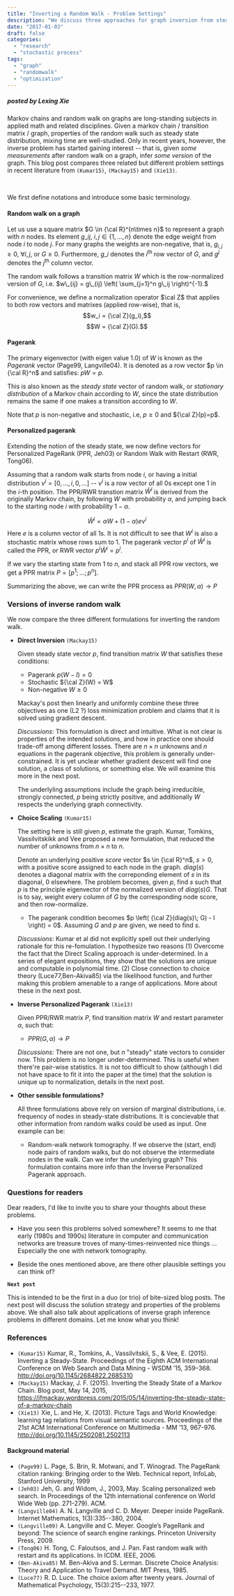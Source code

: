 ```yaml
---
title: "Inverting a Random Walk - Problem Settings"
description: "We discuss three approaches for graph inversion from steady state distribution of random walks. This first post compares the problem settings."
date: "2017-01-03"
draft: false
categories:
  - "research"
  - "stochastic process"
tags:
  - "graph"
  - "randomwalk"
  - "optimization"
---
```


##### posted by _Lexing Xie_

Markov chains and random walk on graphs are long-standing subjects in applied math and related disciplines. Given a markov chain / transition matrix / graph, properties of the random walk such as steady state distribution, mixing time are well-studied. Only in recent years, however, the inverse problem has started gaining interest -- that is, given _some measurements_ after random walk on a graph, infer _some version_ of the graph. This blog post compares three related but different problem settings in recent literature from `(Kumar15)`, `(Mackay15)` and `(Xie13)`. 

<!--more-->

<p> <br /> </p>

We first define notations and introduce some basic terminology. 

#### Random walk on a graph

Let us use a square matrix $G \in {\cal R}^{n\times n}$ to represent a graph with $n$ nodes. Its element $g\_{ij}$, $i,j \in \{1,\ldots,n\}$ denote the edge weight from node $i$ to node $j$. For many graphs the weights are non-negative, that is, $g_{i,j} \geq 0$, $\forall i, j$, or $G \geq 0$. Furthermore, $g\_i$ denotes the $i^{\text{th}}$ row vector of $G$, and $g^j$ denotes the $j^{\text{th}}$ column vector.

The random walk follows a transition matrix $W$ which is the row-normalized version of $G$, i.e. $w\_{ij} = g\_{ij} \left( \sum_{j=1}^n g\_ij \right)^{-1}.$

For convenience, we define a normalization operator $\cal Z$ that applies to both row vectors and matrixes (applied row-wise), that is, 
$$w_i = {\cal Z}(g_i),$$
$$W = {\cal Z}(G).$$

#### Pagerank 

The primary eigenvector (with eigen value 1.0) of $W$ is known as the _Pagerank_ vector (Page99, Langville04). It is denoted as a row vector $p \in {\cal R}^n$ and satisfies: $pW = p$.

This is also known as the _steady state_ vector of random walk, or _stationary distribution_ of a Markov chain according to $W$, since the state distribution remains the same if one makes a transition according to $W$. 

Note that $p$ is non-negative and stochastic, i.e,  $p\geq 0$ and ${\cal Z}(p)=p$. 

#### Personalized pagerank 

Extending the notion of the steady state, we now define vectors for Personalized PageRank (PPR, Jeh03) or Random Walk with Restart (RWR, Tong06). 

Assuming that a random walk starts from node $i$, or having a initial distribution $\nu^i = [0,\ldots,i,0,\ldots]$ -- $\nu^i$ is a row vector of all $0$s except one $1$ in the $i$-th position. The PPR/RWR transtion matrix $\hat W^i$ is derived from the originally Markov chain, by following $W$ with probability $\alpha$, and jumping back to the starting node $i$ with probability $1-\alpha$. 

$$\hat W^i = \alpha W + (1-\alpha) e \nu^i $$ 
Here $e$ is a column vector of all 1s. It is not difficult to see that $W^i$ is also a stochastic matrix whose rows sum to 1. The pagerank vector $p^i$ of $\hat W^i$ is called the PPR, or RWR vector $p^i \hat W^i = p^i$.

If we vary the starting state from 1 to $n$, and stack all PPR row vectors, we get a PPR matrix $P = [p^1; \ldots; p^n].$

Summarizing the above, we can write the PPR process as $PPR(W,\alpha) \rightarrow P$

### Versions of inverse random walk 

We now compare the three different formulations for inverting the random walk. 

* **Direct Inversion** `(Mackay15)` 

	Given steady state vector $p$, find transition matrix $W$ that satisfies these conditions:

	* Pagerank $p (W-I) = 0$
	* Stochastic ${\cal Z}(W) = W$
	* Non-negative $W \geq 0$

	Mackay's post then linearly and uniformly combine these three objectives as one (L2 ?) loss minimization problem and claims that it is solved using gradient descent. 

	_Discussions_:
	This formulation is direct and intuitive. What is not clear is properties of the intended solutions, and how in practice one should trade-off among different losses. 
	There are $n \times n$ unknowns and $n$ equations in the pagerank objective, this problem is generally under-constrained. It is yet unclear whether gradient descent will find one solution, a class of solutions, or something else. We will examine this more in the next post. 

	The underlyling assumptions include the graph being irreducible, strongly connected, $p$ being strictly positive, and additionally $W$ respects the underlying graph connectivity. 

* **Choice Scaling** `(Kumar15)` 
	
	The setting here is still given $p$, estimate the graph. 
	Kumar, Tomkins, Vassilvitskikk and Vee proposed a new formulation, that reduced the number of unknowns from $n \times n$ to $n$. 

	Denote an underlying positive _score_ vector $s \in {\cal R}^n$, $s >0$, with a positive score assigned to each node in the graph.  $diag (s)$ denotes a diagonal matrix with the correponding element of $s$ in its diagonal, 0 elsewhere. 
	The problem becomes, given $p$, find $s$ such that $p$ is the principle eigenvector of the normalized version of $diag(s)G$. That is to say, weight every column of $G$ by the corresponding node score, and then row-normalize. 

	* The pagerank condition becomes $p \left( {\cal Z}(diag(s)\; G) - I \right) = 0$.  Assuming $G$ and $p$ are given, we need to find $s$. 

	_Discussions_: Kumar et al did not explicitly spell out their underlying rationale for this re-fomulation. I hypothesize two reasons (1) Overcome the fact that the Direct Scaling approach is under-determined. In a series of elegant expositions, they show that the solutions are unique and computable in polynomial time. (2) Close connection to choice theory (Luce77,Ben-Akiva85) via the likelihood function, and further making this problem amenable to a range of applications. 
	More about these in the next post. 

* **Inverse Personalized Pagerank** `(Xie13)`

	Given PPR/RWR matrix $P$, find transition matrix $W$ and restart parameter $\alpha$, such that:

	* $PPR (G, \alpha) \rightarrow P$

	_Discussions_: 
	There are not one, but $n$ "steady" state vectors to consider now. This problem is no longer under-determined. This is useful when there're pair-wise statistics. It is not too difficult to show (although I did not have space to fit it into the paper at the time) that the solution is unique up to normalization, details in the next post. 

* **Other sensible formulations?** 

	All three formulations above rely on version of marginal distributions, i.e. frequency of nodes in steady-state distributions. It is concievable that other information from random walks could be used as input. One example can be: 

	* Random-walk network tomography. If we observe the (start, end) node pairs of random walks, but do not observe the intermediate nodes in the walk. Can we infer the underlying graph? This formulation contains more info than the Inverse Personalized Pagerank approach. 


<!--### Applications (in a separate post?) -->

### Questions for readers

Dear readers, I'd like to invite you to share your thoughts about these problems.

* Have you seen this problems solved somewhere? It seems to me that early (1980s and 1990s) literature in computer and communication networks are treasure troves of many-times-reinvented nice things ... Especially the one with network tomography. 

* Beside the ones mentioned above, are there other plausible settings you can think of?  


**`Next post`**

This is intended to be the first in a duo (or trio) of bite-sized blog posts. The next post will discuss the solution strategy and properties of the problems above. We shall also talk about applications of inverse graph inference problems in different domains. Let me know what you think!

### References

* `(Kumar15)` Kumar, R., Tomkins, A., Vassilvitskii, S., & Vee, E. (2015). Inverting a Steady-State. Proceedings of the Eighth ACM International Conference on Web Search and Data Mining - WSDM ’15, 359–368. http://doi.org/10.1145/2684822.2685310
* `(Mackay15)` Mackay, J. F. (2015). Inverting the Steady State of a Markov Chain. Blog post, May 14, 2015, https://jfmackay.wordpress.com/2015/05/14/inverting-the-steady-state-of-a-markov-chain
* `(Xie13)` Xie, L. and He, X. (2013). Picture Tags and World Knowledge: learning tag relations from visual semantic sources. Proceedings of the 21st ACM International Conference on Multimedia - MM ’13, 967-976. http://doi.org/10.1145/2502081.2502113

#### Background material

* `(Page99)` L. Page, S. Brin, R. Motwani, and T. Winograd. The PageRank citation ranking: Bringing order to the Web. Technical report, InfoLab, Stanford University, 1999
* `(Jeh03)` Jeh, G. and Widom, J., 2003, May. Scaling personalized web search. In Proceedings of the 12th international conference on World Wide Web (pp. 271-279). ACM.
* `(Langville04)` A. N. Langville and C. D. Meyer. Deeper inside PageRank. Internet Mathematics, 1(3):335--380, 2004.
* `(Langville09)` A. Langville and C. Meyer. Google’s PageRank and beyond: The science of search engine rankings. Princeton University Press, 2009.
* `(Tong06)` H. Tong, C. Faloutsos, and J. Pan. Fast random walk with restart and its applications. In ICDM. IEEE, 2006.
* `(Ben-Akiva85)` M. Ben-Akiva and S. Lerman. Discrete Choice Analysis: Theory and Application to Travel Demand. MIT Press, 1985.
* `(Luce77)` R. D. Luce. The choice axiom after twenty years. Journal of Mathematical Psychology, 15(3):215--233, 1977.